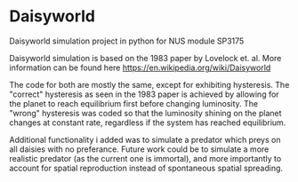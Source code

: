 # Daisyworld
Daisyworld simulation project in python for NUS module SP3175

Daisyworld simulation is based on the 1983 paper by Lovelock et. al. More information can be found here https://en.wikipedia.org/wiki/Daisyworld

The code for both are mostly the same, except for exhibiting hysteresis. The "correct" hysteresis as seen in the 1983 paper is achieved by allowing for the planet to reach equilibrium first before changing luminosity. The "wrong" hysteresis was coded so that the luminosity shining on the planet changes at constant rate, regardless if the system has reached equilibrium.

Additional functionality i added was to simulate a predator which preys on all daisies with no preferance. Future work could be to simulate a more realistic predator (as the current one is immortal), and more importantly to account for spatial reproduction instead of spontaneous spatial spreading.
